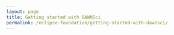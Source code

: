 ```yaml
---
layout: page
title: Getting started with DAWNSci
permalink: /eclipse-foundation/getting-started-with-dawnsci/
---
```

